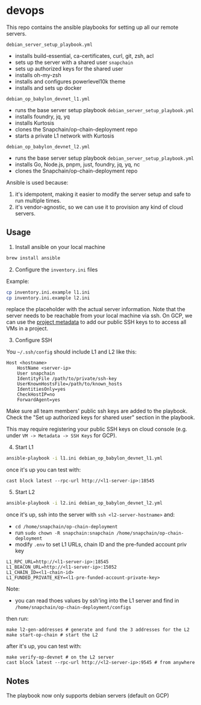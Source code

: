 # devops

This repo contains the ansible playbooks for setting up all our remote servers.

`debian_server_setup_playbook.yml`
- installs build-essential, ca-certificates, curl, git, zsh, acl
- sets up the server with a shared user `snapchain`
- sets up authorized keys for the shared user
- installs oh-my-zsh
- installs and configures powerlevel10k theme
- installs and sets up docker

`debian_op_babylon_devnet_l1.yml`
- runs the base server setup playbook `debian_server_setup_playbook.yml`
- installs foundry, jq, yq
- installs Kurtosis
- clones the Snapchain/op-chain-deployment repo
- starts a private L1 network with Kurtosis

`debian_op_babylon_devnet_l2.yml`
- runs the base server setup playbook `debian_server_setup_playbook.yml`
- installs Go, Node.js, pnpm, just, foundry, jq, yq, nc
- clones the Snapchain/op-chain-deployment repo

Ansible is used because:

1. it's idempotent, making it easier to modify the server setup and safe to run multiple times.
2. it's vendor-agnostic, so we can use it to provision any kind of cloud servers.

## Usage

1. Install ansible on your local machine

```bash
brew install ansible
```

2. Configure the `inventory.ini` files

Example:
```bash
cp inventory.ini.example l1.ini
cp inventory.ini.example l2.ini
```

replace the placeholder with the actual server information. Note that the server needs to be reachable from your local machine via ssh. On GCP, we can use the [project metadata](https://cloud.google.com/compute/docs/connect/add-ssh-keys#add_ssh_keys_to_project_metadata) to add our public SSH keys to to access all VMs in a project.

3. Configure SSH

You `~/.ssh/config` should include L1 and L2 like this:

```
Host <hostname>
    HostName <server-ip>
    User snapchain
    IdentityFile /path/to/private/ssh-key
    UserKnownHostsFile=/path/to/known_hosts
    IdentitiesOnly=yes
    CheckHostIP=no
    ForwardAgent=yes
```

Make sure all team members' public ssh keys are added to the playbook. Check the "Set up authorized keys for shared user" section in the playbook.

This may require registering your public SSH keys on cloud console (e.g. under `VM -> Metadata -> SSH Keys` for GCP).

4. Start L1

```bash
ansible-playbook -i l1.ini debian_op_babylon_devnet_l1.yml
```

once it's up you can test with:
```
cast block latest --rpc-url http://<l1-server-ip>:18545
```

5. Start L2

```bash
ansible-playbook -i l2.ini debian_op_babylon_devnet_l2.yml
```

once it's up, ssh into the server with `ssh <l2-server-hostname>` and:

- `cd /home/snapchain/op-chain-deployment`
- run `sudo chown -R snapchain:snapchain /home/snapchain/op-chain-deployment`
- modify `.env` to set L1 URLs, chain ID and the pre-funded account priv key
```
L1_RPC_URL=http://<l1-server-ip>:18545
L1_BEACON_URL=http://<l1-server-ip>:15052
L1_CHAIN_ID=<l1-chain-id>
L1_FUNDED_PRIVATE_KEY=<l1-pre-funded-account-private-key>
```

Note:
- you can read thoes values by ssh'ing into the L1 server and find in `/home/snapchain/op-chain-deployment/configs`

then run:
```
make l2-gen-addresses # generate and fund the 3 addresses for the L2
make start-op-chain # start the L2
```

after it's up, you can test with:
```
make verify-op-devnet # on the L2 server
cast block latest --rpc-url http://<l2-server-ip>:9545 # from anywhere
```

## Notes

The playbook now only supports debian servers (default on GCP)
